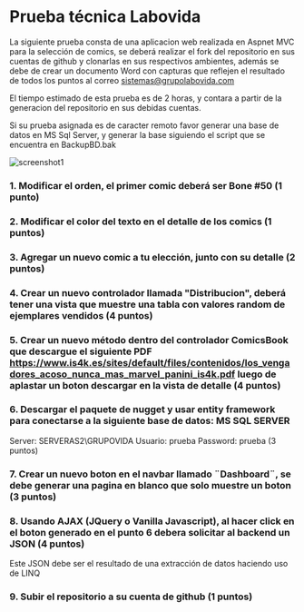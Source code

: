 ﻿# Prueba técnica Labovida
 
 La siguiente prueba consta de una aplicacion web realizada en Aspnet MVC para la selección de comics, se deberá realizar el fork del 
 repositorio en sus cuentas de github y clonarlas en sus respectivos ambientes, además se debe de crear un documento Word con capturas que reflejen el resultado de todos los   puntos al correo sistemas@grupolabovida.com
 
 El tiempo estimado de esta prueba es de 2 horas, y contara a partir de la generacion del repositorio en sus debidas cuentas. 
 
 Si su prueba asignada es de caracter remoto favor generar una base de datos en MS Sql Server, y generar la base siguiendo el script que se encuentra en BackupBD.bak

![screenshot1](https://github.com/sarn1/example-aspnet-mvc/blob/master/screenshot1.png)

### 1. Modificar el orden, el primer comic deberá ser Bone #50 (1 punto) ###
### 2. Modificar el color del texto en el detalle de los comics (1 puntos) ###
### 3. Agregar un nuevo comic a tu elección, junto con su detalle (2 puntos) ###
### 4. Crear un nuevo controlador llamada "Distribucion", deberá tener una vista que muestre una tabla con valores random de ejemplares vendidos (4 puntos) ###
### 5. Crear un nuevo método dentro del controlador ComicsBook que descargue el siguiente PDF https://www.is4k.es/sites/default/files/contenidos/los_vengadores_acoso_nunca_mas_marvel_panini_is4k.pdf luego de aplastar un boton descargar en la vista de detalle (4 puntos) ###
### 6. Descargar el paquete de nugget y usar entity framework para conectarse a la siguiente base de datos: MS SQL SERVER ###
Server: SERVERAS2\GRUPOVIDA 
Usuario: prueba
Password: prueba (3 puntos) 
### 7. Crear un nuevo boton en el navbar llamado ¨Dashboard¨, se debe generar una pagina en blanco que solo muestre un boton (3 puntos) ###
### 8. Usando AJAX (JQuery o Vanilla Javascript), al hacer click en el boton generado en el punto 6 debera solicitar al backend un JSON (4 puntos) ###
Este JSON debe ser el resultado de una extracción de datos haciendo uso de LINQ
### 9. Subir el repositorio a su cuenta de github (1 puntos) ###
